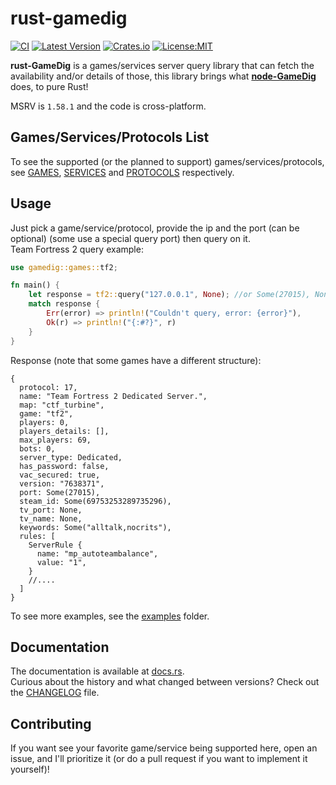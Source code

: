 # rust-gamedig
[![CI](https://github.com/cosminperram/rust-gamedig/actions/workflows/ci.yml/badge.svg)](https://github.com/CosminPerRam/rust-gamedig/actions)
[![Latest Version](https://img.shields.io/crates/v/gamedig.svg?color=yellow)](https://crates.io/crates/gamedig)
[![Crates.io](https://img.shields.io/crates/d/gamedig?color=purple)](https://crates.io/crates/gamedig)
[![License:MIT](https://img.shields.io/github/license/cosminperram/rust-gamedig?color=blue)](LICENSE.md)

**rust-GameDig** is a games/services server query library that can fetch the availability and/or details of those, this library brings what **[node-GameDig](https://github.com/gamedig/node-gamedig)** does, to pure Rust!  

MSRV is `1.58.1` and the code is cross-platform.

## Games/Services/Protocols List
To see the supported (or the planned to support) games/services/protocols, see [GAMES](GAMES.md), [SERVICES](SERVICES.md) and [PROTOCOLS](PROTOCOLS.md) respectively.

## Usage
Just pick a game/service/protocol, provide the ip and the port (can be optional) (some use a special query port) then query on it.  
Team Fortress 2 query example:
```rust
use gamedig::games::tf2;

fn main() {
    let response = tf2::query("127.0.0.1", None); //or Some(27015), None is the default protocol port
    match response {
        Err(error) => println!("Couldn't query, error: {error}"),
        Ok(r) => println!("{:#?}", r)
    }
}
```
Response (note that some games have a different structure):
```json5
{
  protocol: 17,
  name: "Team Fortress 2 Dedicated Server.",
  map: "ctf_turbine",
  game: "tf2",
  players: 0,
  players_details: [],
  max_players: 69,
  bots: 0,
  server_type: Dedicated,
  has_password: false,
  vac_secured: true,
  version: "7638371",
  port: Some(27015),
  steam_id: Some(69753253289735296),
  tv_port: None,
  tv_name: None,
  keywords: Some("alltalk,nocrits"),
  rules: [
    ServerRule {
      name: "mp_autoteambalance",
      value: "1",
    }
    //....
  ]
}
```

To see more examples, see the [examples](examples) folder.

## Documentation
The documentation is available at [docs.rs](https://docs.rs/gamedig/latest/gamedig/).  
Curious about the history and what changed between versions? Check out the [CHANGELOG](CHANGELOG.md) file.

## Contributing
If you want see your favorite game/service being supported here, open an issue, and I'll prioritize it (or do a pull request if you want to implement it yourself)!
